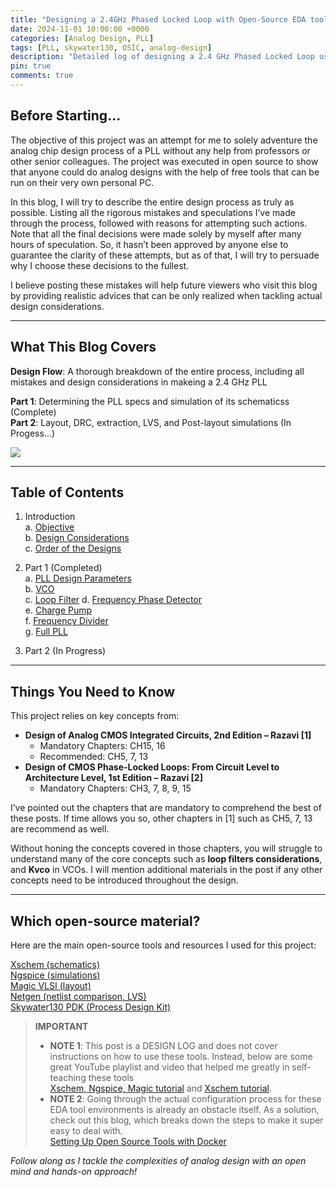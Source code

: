 ```yaml
---
title: "Designing a 2.4GHz Phased Locked Loop with Open-Source EDA tools"
date: 2024-11-01 10:00:00 +0000
categories: [Analog Design, PLL]
tags: [PLL, skywater130, OSIC, analog-design]
description: "Detailed log of designing a 2.4 GHz Phased Locked Loop using Skywater130 PDK with open-source tools, covering every step, mistake, and learning."
pin: true
comments: true
---
```


## Before Starting…
The objective of this project was an attempt for me to solely adventure the analog chip design process of a PLL without any help from professors or other senior colleagues. The project was executed in open source to show that anyone could do analog designs with the help of free tools that can be run on their very own personal PC.  
  
In this blog, I will try to describe the entire design process as truly as possible. Listing all the rigorous mistakes and speculations I’ve made through the process, followed with reasons for attempting such actions. Note that all the final decisions were made solely by myself after many hours of speculation. So, it hasn’t been approved by anyone else to guarantee the clarity of these attempts, but as of that, I will try to persuade why I choose these decisions to the fullest.  
  
I believe posting these mistakes will help future viewers who visit this blog by providing realistic advices that can be only realized when tackling actual design considerations.  

---

## What This Blog Covers
**Design Flow**: A thorough breakdown of the entire process, including all mistakes and design considerations in makeing a 2.4 GHz PLL  
   
 **Part 1**: Determining the PLL specs and simulation of its schematicss (Complete)  
 **Part 2**: Layout, DRC, extraction, LVS, and Post-layout simulations (In Progess...)  

<img src="{{site.url}}/images/analog_circuit_design_flow.png" style="display: block; margin: auto;" />

---


## Table of Contents

1. Introduction  
   a. [Objective](http://127.0.0.1:4000/posts/pll-introductions/#1a-objective-designing-a-24ghz-phased-locked-loop-with-open-source-materials-using-the-skywater130-pdk)  
   b. [Design Considerations](http://127.0.0.1:4000/posts/pll-introductions/#1b-design-considerations)  
   c. [Order of the Designs](http://127.0.0.1:4000/posts/pll-introductions/#1c-order-of-the-designs)  

2. Part 1 (Completed)  
   a. [PLL Design Parameters](#pll-design-parameters)  
   b. [VCO](#vco)  
   c. [Loop Filter](#loop-filter)
   d. [Frequency Phase Detector](#frequency-phase-detector)  
   e. [Charge Pump](#charge-pump)  
   f. [Frequency Divider](#frequency-divider)  
   g. [Full PLL](#full-pll)  

3. Part 2 (In Progress)


---


## Things You Need to Know
This project relies on key concepts from:
- **Design of Analog CMOS Integrated Circuits, 2nd Edition – Razavi [1]**
  - Mandatory Chapters: CH15, 16
  - Recommended: CH5, 7, 13
- **Design of CMOS Phase-Locked Loops: From Circuit Level to Architecture Level, 1st Edition – Razavi [2]**
  - Mandatory Chapters: CH3, 7, 8, 9, 15

I’ve pointed out the chapters that are mandatory to comprehend the best of these posts. If time allows you so, other chapters in [1] such as CH5, 7, 13 are recommend as well.
  
Without honing the concepts covered in those chapters, you will struggle to understand many of the core concepts such as **loop filters considerations**, and **Kvco** in VCOs.
I will mention additional materials in the post if any other concepts need to be introduced throughout the design.


---
## Which open-source material?
Here are the main open-source tools and resources I used for this project:

  [Xschem (schematics)](https://xschem.sourceforge.io/stefan/index.html)  
  [Ngspice (simulations)](https://ngspice.sourceforge.io/)  
  [Magic VLSI (layout)](http://opencircuitdesign.com/magic/)  
  [Netgen (netlist comparison, LVS)](http://opencircuitdesign.com/netgen/)  
  [Skywater130 PDK (Process Design Kit)](https://skywater-pdk.readthedocs.io/en/main/)


> **IMPORTANT**  
>
> - **NOTE 1**: This post is a DESIGN LOG and does not cover instructions on how to use these tools. Instead, below are some great YouTube playlist and video that helped me greatly in self-teaching these tools  
>   [Xschem, Ngspice, Magic tutorial](https://www.youtube.com/playlist?list=PLgsDG5BJZpBTEUaxjfvYUiMPpUPU_vQpr) and [Xschem tutorial](https://www.youtube.com/watch?v=bYbkz8FXnsQ).
> - **NOTE 2**: Going through the actual configuration process for these EDA tool environments is already an obstacle itself. As a solution, check out this blog, which breaks down the steps to make it super easy to deal with.  
>   [Setting Up Open Source Tools with Docker](https://kwantaekim.github.io/2024/05/25/OSE-Docker/)  

*Follow along as I tackle the complexities of analog design with an open mind and hands-on approach!*